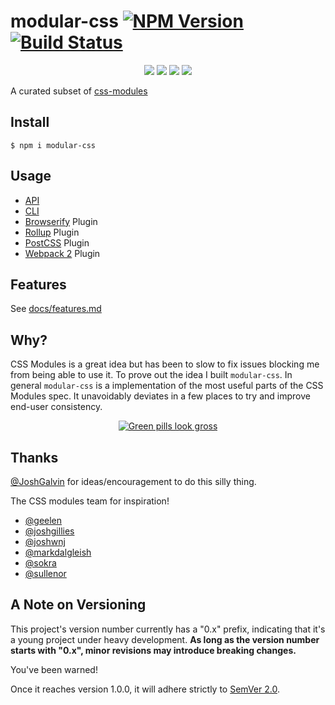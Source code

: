 modular-css [![NPM Version](https://img.shields.io/npm/v/modular-css.svg)](https://www.npmjs.com/package/modular-css) [![Build Status](https://img.shields.io/travis/tivac/modular-css/master.svg)](https://travis-ci.org/tivac/modular-css)
===========
<p align="center">
    <a href="https://www.npmjs.com/package/modular-css" alt="NPM License"><img src="https://img.shields.io/npm/l/modular-css.svg" /></a>
    <a href="https://www.npmjs.com/package/modular-css" alt="NPM Downloads"><img src="https://img.shields.io/npm/dm/modular-css.svg" /></a>
    <a href="https://david-dm.org/tivac/modular-css" alt="Dependency Status"><img src="https://img.shields.io/david/tivac/modular-css.svg" /></a>
    <a href="https://david-dm.org/tivac/modular-css#info=devDependencies" alt="devDependency Status"><img src="https://img.shields.io/david/dev/tivac/modular-css.svg" /></a>
</p>

A curated subset of [css-modules](https://github.com/css-modules/css-modules)

## Install

`$ npm i modular-css`

## Usage

- [API](docs/api.md)
- [CLI](docs/cli.md)
- [Browserify](docs/browserify.md) Plugin
- [Rollup](docs/rollup.md) Plugin
- [PostCSS](docs/postcss.md) Plugin
- [Webpack 2](docs/webpack.md) Plugin

## Features

See [docs/features.md](docs/features.md)

## Why?

CSS Modules is a great idea but has been to slow to fix issues blocking me from being able to use it. To prove out the idea I built `modular-css`. In general `modular-css` is a implementation of the most useful parts of the CSS Modules spec. It unavoidably deviates in a few places to try and improve end-user consistency.

<p align="center">
    <a href="https://twitter.com/iamdevloper/status/636455478093029376">
        <img src="https://i.imgur.com/dRVweC6.png" alt="Green pills look gross" />
    </a>
</p>

## Thanks

[@JoshGalvin](https://github.com/JoshGalvin) for ideas/encouragement to do this silly thing.

The CSS modules team for inspiration!

- [@geelen](https://github.com/geelen)
- [@joshgillies](https://github.com/joshgillies)
- [@joshwnj](https://github.com/joshwnj)
- [@markdalgleish](https://github.com/markdalgleish)
- [@sokra](https://github.com/sokra)
- [@sullenor](https://github.com/sullenor)

## A Note on Versioning ##

This project's version number currently has a "0.x" prefix, indicating that it's a young
project under heavy development. **As long as the version number starts with
"0.x", minor revisions may introduce breaking changes.**

You've been warned!

Once it reaches version 1.0.0, it will adhere strictly to [SemVer 2.0](http://semver.org/spec/v2.0.0.html).
